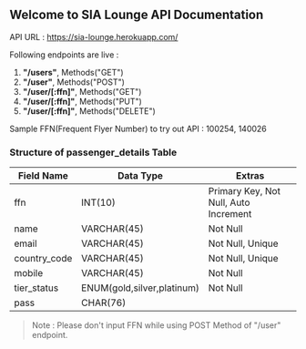 ## Welcome to SIA Lounge API Documentation

API URL : https://sia-lounge.herokuapp.com/

Following endpoints are live : 

1. **"/users"**, Methods("GET")
2. **"/user"**, Methods("POST")
3. **"/user/[:ffn]"**, Methods("GET")
4. **"/user/[:ffn]"**, Methods("PUT")
5. **"/user/[:ffn]"**, Methods("DELETE")


Sample FFN(Frequent Flyer Number) to try out API : 100254, 140026

### Structure of passenger_details Table

| Field Name   |  Data Type                          |  Extras                                |
| ------------ | -------------                       | -------------------------------------- |            
| ffn          |  INT(10)                            | Primary Key, Not Null, Auto Increment  |
| name         |  VARCHAR(45)                        | Not Null                               |
| email        |  VARCHAR(45)                        | Not Null, Unique                       |
| country_code |  VARCHAR(45)                        | Not Null, Unique                       |
| mobile       |  VARCHAR(45)                        | Not Null                               |
| tier_status  |  ENUM(gold,silver,platinum)         | Not Null                               |
| pass         |  CHAR(76)                           |                                        |

> Note : Please don't input FFN while using POST Method of "/user" endpoint. 
